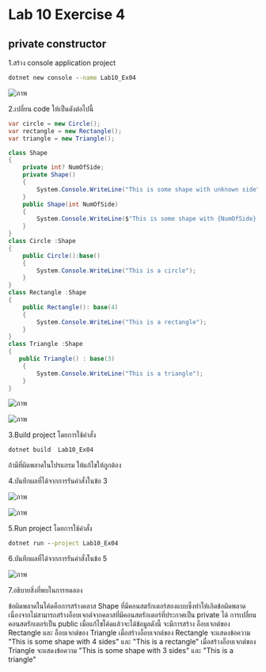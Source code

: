 # Lab 10 Exercise 4

## private constructor

1.สร้าง console application project

```cmd
dotnet new console --name Lab10_Ex04
```

![ภาพ](https://github.com/AnchisaPhetnoi/03376836-OOP-2566-Lab-10/assets/144197034/e0097a3a-9dbd-40b5-a4df-b9ce82e5be7e)

2.เปลี่ยน code ให้เป็นดังต่อไปนี้

```cs
var circle = new Circle();
var rectangle = new Rectangle();
var triangle = new Triangle();

class Shape
{
    private int? NumOfSide;
    private Shape()
    {
        System.Console.WriteLine("This is some shape with unknown side");
    }
    public Shape(int NumOfSide)
    {
        System.Console.WriteLine($"This is some shape with {NumOfSide} sides" );
    }
}
class Circle :Shape
{
    public Circle():base()
    {
        System.Console.WriteLine("This is a circle");
    }
}
class Rectangle :Shape
{
    public Rectangle(): base(4)
    {
        System.Console.WriteLine("This is a rectangle");
    }
}
class Triangle :Shape
{
   public Triangle() : base(3)
    {
        System.Console.WriteLine("This is a triangle");
    }
}
```

![ภาพ](https://github.com/AnchisaPhetnoi/03376836-OOP-2566-Lab-10/assets/144197034/15e8e1f7-18e8-4793-a07c-1207a885975a)

![ภาพ](https://github.com/AnchisaPhetnoi/03376836-OOP-2566-Lab-10/assets/144197034/a303f38c-d908-440c-b2a3-6bbc4f547c6c)

3.Build project โดยการใช้คำสั่ง

```cmd
dotnet build  Lab10_Ex04
```

ถ้ามีที่ผิดพลาดในโปรแกรม ให้แก้ไขให้ถูกต้อง

4.บันทึกผลที่ได้จากการรันคำสั่งในข้อ 3

![ภาพ](https://github.com/AnchisaPhetnoi/03376836-OOP-2566-Lab-10/assets/144197034/d80830d2-1539-4ba6-a006-803058a7207d)

![ภาพ](https://github.com/AnchisaPhetnoi/03376836-OOP-2566-Lab-10/assets/144197034/3fe69134-6655-4b5a-9fbd-2affa0d8e100)

5.Run project โดยการใช้คำสั่ง

```cmd
dotnet run --project Lab10_Ex04
```

6.บันทึกผลที่ได้จากการรันคำสั่งในข้อ 5

![ภาพ](https://github.com/AnchisaPhetnoi/03376836-OOP-2566-Lab-10/assets/144197034/9358f351-2879-43f7-a50f-7e1d9fd627fc)

7.อธิบายสิ่งที่พบในการทดลอง

ข้อผิดพลาดในโค้ดคือการสร้างคลาส Shape ที่มีคอนสตรักเตอร์สองแบบซึ่งทำให้เกิดข้อผิดพลาดเนื่องจากไม่สามารถสร้างอ็อบเจกต์จากคลาสที่มีคอนสตรักเตอร์ที่ประกาศเป็น private ได้ การเปลี่ยนคอนสตรักเตอร์เป็น public
เมื่อแก้ไขโค้ดแล้วจะได้ข้อมูลดังนี้ จะมีการสร้าง อ็อบเจกต์ของ Rectangle และ อ็อบเจกต์ของ Triangle 
เมื่อสร้างอ็อบเจกต์ของ Rectangle จะแสดงข้อความ "This is some shape with 4 sides" และ "This is a rectangle"
เมื่อสร้างอ็อบเจกต์ของ Triangle จะแสดงข้อความ "This is some shape with 3 sides" และ "This is a triangle"

